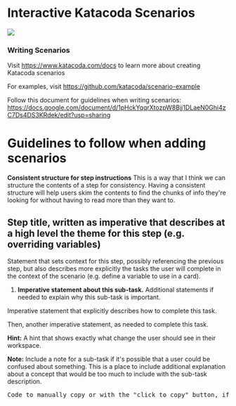 # Interactive Katacoda Scenarios

[![](http://shields.katacoda.com/katacoda/cmolloy/count.svg)](https://www.katacoda.com/cmolloy "Get your profile on Katacoda.com")

### Writing Scenarios
Visit https://www.katacoda.com/docs to learn more about creating Katacoda scenarios

For examples, visit https://github.com/katacoda/scenario-example

Follow this document for guidelines when writing scenarios: https://docs.google.com/document/d/1pHckYqqrXtozpW8Bjj1DLaeN0Ghi4zC7Ds4DS3KRdek/edit?usp=sharing


# Guidelines to follow when adding scenarios

**Consistent structure for step instructions**
This is a way that I think we can structure the contents of a step for consistency. Having a consistent structure will help users skim the contents to find the chunks of info they're looking for without having to read more than they want to. 

## Step title, written as imperative that describes at a high level the theme for this step (e.g. overriding variables)

Statement that sets context for this step, possibly referencing the previous step, but also describes more explicitly the tasks the user will complete in the context of the scenario (e.g. define a variable to use in a card).

1) <strong>Imperative statement about this sub-task.</strong> Additional statements if needed to explain why this sub-task is important.

Imperative statement that explicitly describes how to complete this task.

Then, another imperative statement, as needed to complete this task.

<strong>Hint:</strong> A hint that shows exactly what change the user should see in their workspace.

<strong>Note:</strong> Include a note for a sub-task if it's possible that a user could be confused about something. This is a place to include additional explanation about a concept that would be too much to include with the sub-task description.

<pre>Code to manually copy or with the "click to copy" button, if needed</pre>
